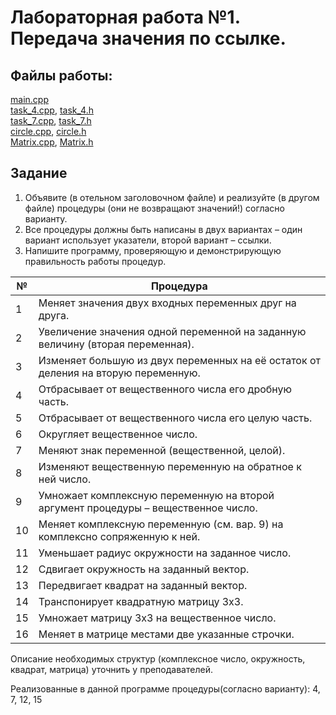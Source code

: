 # Лабораторная работа №1. Передача значения по ссылке.
## Файлы работы:
[main.cpp](https://github.com/nazzrrg/Programming-in-Cpp-Language-II/blob/master/Programming%20in%20C%2B%2B/lab1/main.cpp)<br>
[task_4.cpp](https://github.com/nazzrrg/Programming-in-Cpp-Language-II/blob/master/Programming%20in%20C%2B%2B/lab1/task_4.cpp), [task_4.h](https://github.com/nazzrrg/Programming-in-Cpp-Language-II/blob/master/Programming%20in%20C%2B%2B/lab1/task_4.h)<br>
[task_7.cpp](https://github.com/nazzrrg/Programming-in-Cpp-Language-II/blob/master/Programming%20in%20C%2B%2B/lab1/task_7.cpp), [task_7.h](https://github.com/nazzrrg/Programming-in-Cpp-Language-II/blob/master/Programming%20in%20C%2B%2B/lab1/task_7.h)<br>
[circle.cpp](https://github.com/nazzrrg/Programming-in-Cpp-Language-II/blob/master/Programming%20in%20C%2B%2B/lab1/circle.cpp), [circle.h](https://github.com/nazzrrg/Programming-in-Cpp-Language-II/blob/master/Programming%20in%20C%2B%2B/lab1/circle.h)<br>
[Matrix.cpp](https://github.com/nazzrrg/Programming-in-Cpp-Language-II/blob/master/Programming%20in%20C%2B%2B/lab1/Matrix.cpp), [Matrix.h](https://github.com/nazzrrg/Programming-in-Cpp-Language-II/blob/master/Programming%20in%20C%2B%2B/lab1/Matrix.h)<br>


## Задание
1. Объявите (в отельном заголовочном файле) и реализуйте (в другом файле)
процедуры (они не возвращают значений!) согласно варианту.
2. Все процедуры должны быть написаны в двух вариантах – один вариант использует
указатели, второй вариант – ссылки.
3. Напишите программу, проверяющую и демонстрирующую правильность работы
процедур.

|№|Процедура|
|---|---|
|1|Меняет значения двух входных переменных друг на друга.|
|2| Увеличение значения одной переменной на заданную величину (вторая переменная).|
|3| Изменяет большую из двух переменных на её остаток от деления на вторую переменную.|
|4| Отбрасывает от вещественного числа его дробную часть.|
|5| Отбрасывает от вещественного числа его целую часть.|
|6| Округляет вещественное число.|
|7| Меняют знак переменной (вещественной, целой).|
|8| Изменяют вещественную переменную на обратное к ней число.|
|9| Умножает комплексную переменную на второй аргумент процедуры – вещественное число.|
|10| Меняет комплексную переменную (см. вар. 9) на комплексно сопряженную к ней.|
|11| Уменьшает радиус окружности на заданное число.|
|12| Сдвигает окружность на заданный вектор.|
|13| Передвигает квадрат на заданный вектор.|
|14| Транспонирует квадратную матрицу 3x3.|
|15| Умножает матрицу 3x3 на вещественное число.|
|16| Меняет в матрице местами две указанные строчки.|

Описание необходимых структур (комплексное число, окружность, квадрат, матрица) уточнить у преподавателей.

Реализованные в данной программе процедуры(согласно варианту): 4, 7, 12, 15
